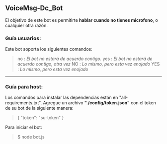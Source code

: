 ## VoiceMsg-Dc_Bot
El objetivo de este bot es permitirte **hablar cuando no tienes microfono**, o cualquier otra razón.
### **Guía usuarios:**
Este bot soporta los siguientes comandos:
> no : *El bot no estará de acuerdo contigo.*
> yes : *El bot no estará de acuerdo contigo, otra vez*
> NO : *Lo mismo, pero esta vez enojado*
> YES : *Lo mismo, pero esta vez enojado*

------------

### **Guía para host:**
Los comandos para instalar las dependencias están en "all-requirements.txt".
Agregue un archivo **"./config/token.json"** con el token de su bot de la siguiente manera:
> {
    "token": "su-token"
}

Para iniciar el bot:
> $ node bot.js
